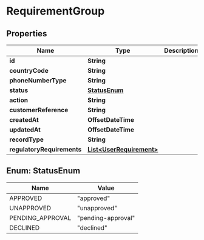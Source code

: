 

# RequirementGroup


## Properties

| Name | Type | Description | Notes |
|------------ | ------------- | ------------- | -------------|
|**id** | **String** |  |  [optional] |
|**countryCode** | **String** |  |  [optional] |
|**phoneNumberType** | **String** |  |  [optional] |
|**status** | [**StatusEnum**](#StatusEnum) |  |  [optional] |
|**action** | **String** |  |  [optional] |
|**customerReference** | **String** |  |  [optional] |
|**createdAt** | **OffsetDateTime** |  |  [optional] |
|**updatedAt** | **OffsetDateTime** |  |  [optional] |
|**recordType** | **String** |  |  [optional] |
|**regulatoryRequirements** | [**List&lt;UserRequirement&gt;**](UserRequirement.md) |  |  [optional] |



## Enum: StatusEnum

| Name | Value |
|---- | -----|
| APPROVED | &quot;approved&quot; |
| UNAPPROVED | &quot;unapproved&quot; |
| PENDING_APPROVAL | &quot;pending-approval&quot; |
| DECLINED | &quot;declined&quot; |



